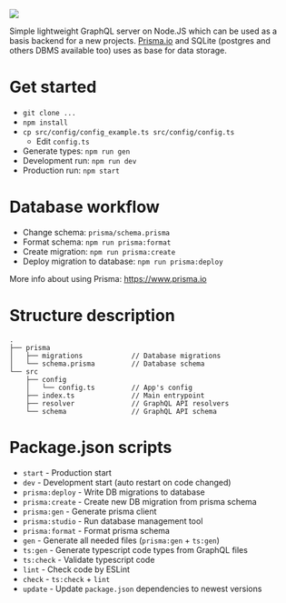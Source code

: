 ![](.github/img.png)

Simple lightweight GraphQL server on Node.JS which can be used as a basis backend for a new projects.
[Prisma.io](https://www.prisma.io) and SQLite (postgres and others DBMS available too) uses as base for data storage.

# Get started

- `git clone ...`
- `npm install`
- `cp src/config/config_example.ts src/config/config.ts`
    - Edit `config.ts`
- Generate types: `npm run gen`
- Development run: `npm run dev`
- Production run: `npm start`

# Database workflow

- Change schema: `prisma/schema.prisma`
- Format schema: `npm run prisma:format`
- Create migration: `npm run prisma:create`
- Deploy migration to database: `npm run prisma:deploy`

More info about using Prisma: https://www.prisma.io

# Structure description

```
.
├── prisma
│   ├── migrations            // Database migrations
│   └── schema.prisma         // Database schema
└── src
    ├── config
    │   └── config.ts         // App's config
    ├── index.ts              // Main entrypoint
    ├── resolver              // GraphQL API resolvers
    └── schema                // GraphQL API schema
```

# Package.json scripts

- `start` - Production start
- `dev` - Development start (auto restart on code changed)
- `prisma:deploy` - Write DB migrations to database
- `prisma:create` - Create new DB migration from prisma schema
- `prisma:gen` - Generate prisma client
- `prisma:studio` - Run database management tool
- `prisma:format` - Format prisma schema
- `gen` - Generate all needed files (`prisma:gen` + `ts:gen`)
- `ts:gen` - Generate typescript code types from GraphQL files
- `ts:check` - Validate typescript code
- `lint` - Check code by ESLint
- `check` - `ts:check` + `lint`
- `update` - Update `package.json` dependencies to newest versions  
